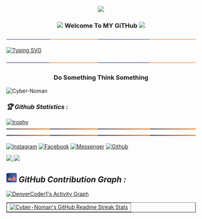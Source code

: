 

<p align="center"><img src="https://img.shields.io/badge/I Am %20A BANGLADESHI- PROGRAMMER-green?colorA=%23ff0000&colorB=%23017e40&style=flat-square">
 
<h3 align="center">
  <img src="https://emoji.discord.st/emojis/768b108d-274f-4f44-a634-8477b16efce7.gif" width="30">
   Welcome To MY GiTHub
  <img src="https://emoji.discord.st/emojis/768b108d-274f-4f44-a634-8477b16efce7.gif" width="30">
</h3>
 
<img align="center" alt="line" src="https://github.com/DalpatRathore/dalpatrathore/blob/main/assets/images/line-1.svg">
 
[![Typing SVG](https://readme-typing-svg.herokuapp.com?color=%23F70B10&size=27&lines=I+Am+Bùi_Quang_Hiệu;+It's+Not+A+Just+Name+Bro;It's+A+Brand;Thank+You+Everyone+😉)](https://git.io/typing-svg)
 
</p>
 
<img align="center" alt="line" src="https://github.com/DalpatRathore/dalpatrathore/blob/main/assets/images/line-1.svg">
 
<h3 align="center">Do Something Think Something </h3>
 
<p align="left"> <img src="https://komarev.com/ghpvc/?username=Cyber-Nomant&label=Profile%20views&color=eb4d3d&style=flat-square" alt="Cyber-Noman" /> </p>
</i></b></h3>
 
<h3><b><i>🏆 Github Statistics :</i></b></h3>
<a href="https://github.com/Cyber-Noman"><img title="trophy" src="https://github-profile-trophy.vercel.app/?username=Cyber-Noman&theme=monokai"></a>
 
 
<img align="center" alt="line" src="https://github.com/DalpatRathore/dalpatrathore/blob/main/assets/images/line-2.svg">
 

 
<img align="center" alt="line" src="https://github.com/DalpatRathore/dalpatrathore/blob/main/assets/images/line-2.svg">
 
 
[![Instagram](https://img.shields.io/badge/INsTa-%40Cyber.Noman-red?style=for-the-badge&logo=instagram)](https://www.instagram.com/bqhieu.info)
[![Facebook](https://img.shields.io/badge/Facebook-green?style=for-the-badge&logo=facebook)](https://fb.com/BQHieu.info)
[![Messenger](https://img.shields.io/badge/Chat-Messenger-blue?style=for-the-badge&logo=messenger)](https://m.me/BQHieu.info)
[![Github](https://img.shields.io/badge/Github-MrDarkYTgreen?style=for-the-badge&logo=github)](https://github.com/bqhiu)
 

<table border="1">
  <tr>
<div>
 <a href="https://github.com/le-cuong-hacker1111">
 <img height="170em" src="https://github-readme-stats.vercel.app/api?username=le-cuong-hacker1111&show_icons=true&theme=nomal"/>
 <img height="170em" src="https://github-readme-stats.vercel.app/api/top-langs/?username=le-cuong-hacker1111&theme=nomal"/>
</div>
</td>
    </a>
  </tr>
   <tr>
    <td colspan="2" align="center"> <a href="https://git.io/streak-stats"> <img src="http://github-readme-streak-stats.herokuapp.com?user=Cyber-Noman&hide_border=true&background=f6f8fa&stroke=001427&ring=e36414&fire=e36414&currStreakNum=03045e&sideNums=03045e&currStreakLabel=03045e&sideLabels=240046&dates=fb5607&date_format=j%20M%5B%20Y%5D" alt ="Cyber-Noman's GitHub Readme Streak Stats"/> </a>  </td> 
    
  </tr>


<h2><img width="28" src="https://github.com/DalpatRathore/dalpatrathore/blob/main/assets/icons/icon-graph.png" /><i> GitHub Contribution Graph :</i></h2>
 
<!-- https://github.com/ashutosh00710/github-readme-activity-graph -->
<a href="https://github.com/Cyber-Noman/github-readme-activity-graph"><img alt="DenverCoder1's Activity Graph" src="https://denvercoder1-activity-graph.herokuapp.com/graph/?username=Cyber-Noman&bg_color=1F222E&color=F8D866&line=F85D7F&point=FFFFFF&hide_border=true" /></a>
 





